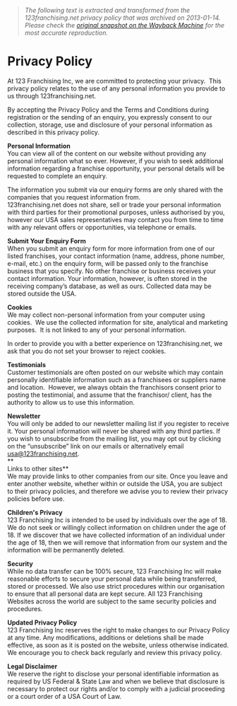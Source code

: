 > *The following text is extracted and transformed from the 123franchising.net privacy policy that was archived on 2013-01-14. Please check the [original snapshot on the Wayback Machine](https://web.archive.org/web/20130114084718id_/http%3A//123franchising.net/privacy-policy) for the most accurate reproduction.*

# Privacy Policy

At 123 Franchising Inc, we are committed to protecting your privacy.  This privacy policy relates to the use of any personal information you provide to us through 123franchising.net.

By accepting the Privacy Policy and the Terms and Conditions during registration or the sending of an enquiry, you expressly consent to our collection, storage, use and disclosure of your personal information as described in this privacy policy.

**Personal Information**  
You can view all of the content on our website without providing any personal information what so ever. However, if you wish to seek additional information regarding a franchise opportunity, your personal details will be requested to complete an enquiry.

The information you submit via our enquiry forms are only shared with the companies that you request information from.  
123franchising.net does not share, sell or trade your personal information with third parties for their promotional purposes, unless authorised by you, however our USA sales representatives may contact you from time to time with any relevant offers or opportunities, via telephone or emails.

**Submit Your Enquiry Form**  
When you submit an enquiry form for more information from one of our listed franchises, your contact information (name, address, phone number, e-mail, etc.) on the enquiry form, will be passed only to the franchise business that you specify. No other franchise or business receives your contact information. Your information, however, is often stored in the receiving company’s database, as well as ours. Collected data may be stored outside the USA.

**Cookies**  
We may collect non-personal information from your computer using cookies.  We use the collected information for site, analytical and marketing purposes.  It is not linked to any of your personal information.

In order to provide you with a better experience on 123franchising.net, we ask that you do not set your browser to reject cookies.

**Testimonials**  
Customer testimonials are often posted on our website which may contain personally identifiable information such as a franchisees or suppliers name and location.  However, we always obtain the franchisors consent prior to posting the testimonial, and assume that the franchisor/ client, has the authority to allow us to use this information. 

**Newsletter**  
You will only be added to our newsletter mailing list if you register to receive it. Your personal information will never be shared with any third parties. If you wish to unsubscribe from the mailing list, you may opt out by clicking on the “unsubscribe” link on our emails or alternatively email [usa@123franchising.net](mailto:usa@123franchising.net?subject=Newletter%20Opt%20Out).  
**  
Links to other sites**  
We may provide links to other companies from our site. Once you leave and enter another website, whether within or outside the USA, you are subject to their privacy policies, and therefore we advise you to review their privacy policies before use.

**Children's Privacy**  
123 Franchising Inc is intended to be used by individuals over the age of 18. We do not seek or willingly collect information on children under the age of 18. If we discover that we have collected information of an individual under the age of 18, then we will remove that information from our system and the information will be permanently deleted. 

**Security**  
While no data transfer can be 100% secure, 123 Franchising Inc will make reasonable efforts to secure your personal data while being transferred, stored or processed. We also use strict procedures within our organisation to ensure that all personal data are kept secure. All 123 Franchising Websites across the world are subject to the same security policies and procedures.

**Updated Privacy Policy**  
123 Franchising Inc reserves the right to make changes to our Privacy Policy at any time. Any modifications, additions or deletions shall be made effective, as soon as it is posted on the website, unless otherwise indicated. We encourage you to check back regularly and review this privacy policy.

**Legal Disclaimer**  
We reserve the right to disclose your personal identifiable information as required by US Federal & State Law and when we believe that disclosure is necessary to protect our rights and/or to comply with a judicial proceeding or a court order of a USA Court of Law. 
